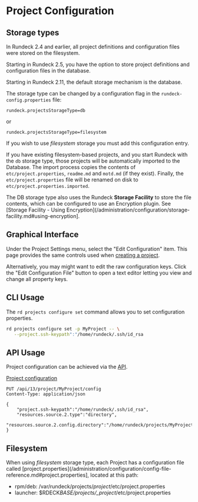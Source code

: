 # Project Configuration

## Storage types

In Rundeck 2.4 and earlier, all project definitions and configuration files were stored
on the filesystem.

Starting in Rundeck 2.5, you have the option to store project definitions and
configuration files in the database.

Starting in Rundeck 2.11, the default storage mechanism is the database.

The storage type can be changed by a configuration flag in the `rundeck-config.properties` file:

    rundeck.projectsStorageType=db

or

    rundeck.projectsStorageType=filesystem

If you wish to use _filesystem_ storage you must add this configuration entry.

If you have existing filesystem-based projects, and you start Rundeck
with the `db` storage type, those projects will be automatically imported to the Database.
The import process copies the contents of `etc/project.properties`, `readme.md` and `motd.md` (if they exist).
Finally, the `etc/project.properties` file will be renamed on disk to `etc/project.properties.imported`.

The DB storage type also uses the Rundeck **Storage Facility** to store the file contents, which can be
configured to use an Encryption plugin. See [Storage Facility - Using Encryption](/administration/configuration/storage-facility.md#using-encryption].

## Graphical Interface

Under the Project Settings menu, select the "Edit Configuration" item.
This page provides the same controls used when [creating a project](/administration/projects/project-create.md).

Alternatively, you may might want to edit the raw configuration keys.
Click the "Edit Configuration File" button to open a text editor letting you view and
change all property keys.

## CLI Usage

The `rd projects configure set` command allows you to set configuration properties.

```bash
rd projects configure set -p MyProject -- \
   --project.ssh-keypath":"/home/rundeck/.ssh/id_rsa
```

## API Usage

Project configuration can be achieved via the [API](/api/rundeck-api.md).

[Project configuration](/api/rundeck-api.md#project-configuration)

    PUT /api/13/project/MyProject/config
    Content-Type: application/json

    {
        "project.ssh-keypath":"/home/rundeck/.ssh/id_rsa",
        "resources.source.2.type":"directory",
        "resources.source.2.config.directory":"/home/rundeck/projects/MyProject/resources.d"
    }

## Filesystem

When using _filesystem_ storage type, each Project has a configuration file called
[project.properties](/administration/configuration/config-file-reference.md#project.properties],
located at this path:

- rpm/deb: /var/rundeck/projects/_project_/etc/project.properties
- launcher: \$RDECK*BASE/projects/\_project*/etc/project.properties
